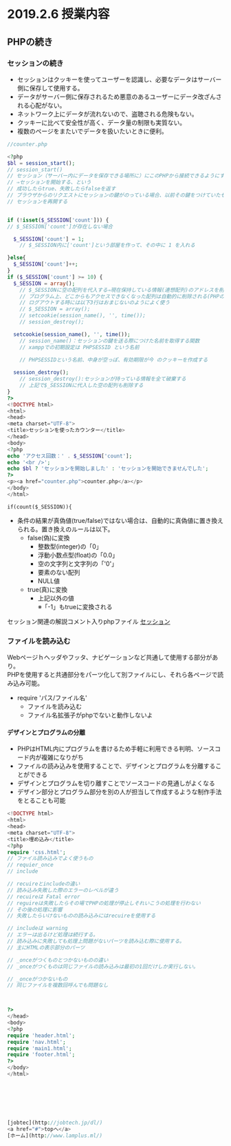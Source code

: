 # 2019.2.6 授業内容

## PHPの続き

### セッションの続き
- セッションはクッキーを使ってユーザーを認識し、必要なデータはサーバー側に保存して使用する。  
- データがサーバー側に保存されるため悪意のあるユーザーにデータ改ざんされる心配がない。  
- ネットワーク上にデータが流れないので、盗聴される危険もない。
- クッキーに比べて安全性が高く、データ量の制限も実質ない。
- 複数のページをまたいでデータを扱いたいときに便利。


```php
//counter.php

<?php
$bl = session_start();
// session_start()
// セッション（サーバー内にデータを保存できる場所に）にこのPHPから接続できるようにする処理
// ⇒セッションを開始する、という
// 成功したらtrue、失敗したらfalseを返す
// ブラウザからのリクエストにセッションの鍵がのっている場合、以前その鍵をつけていたセッションに接続する
// セッションを再開する


if (!isset($_SESSION['count'])) {
// $_SESSION['count']が存在しない場合

  $_SESSION['count'] = 1;
	// $_SESSION内に['count']という部屋を作って、その中に 1 を入れる

}else{
  $_SESSION['count']++;
}
if ($_SESSION['count'] >= 10) {
  $_SESSION = array();
	// $_SESSIONに空の配列を代入する⇒現在保持している情報(連想配列)のアドレスを削除する
	// プログラム上、どこからもアクセスできなくなった配列は自動的に削除される(PHPの仕様)
	// ログアウトする時には以下3行はおまじないのようによく使う
	// $_SESSION = array();
	// setcookie(session_name(), '', time());
	// session_destroy();

  setcookie(session_name(), '', time());
	// session_name()：セッションの鍵を送る際につけた名前を取得する関数
	// xamppでの初期設定は PHPSESSID という名前
	
	// PHPSESSIDという名前、中身が空っぽ、有効期限が今 のクッキーを作成する

  session_destroy();
	// session_destroy():セッションが持っている情報を全て破棄する
	// 上記で$_SESSIONに代入した空の配列も削除する
}
?>
<!DOCTYPE html>
<html>
<head>
<meta charset="UTF-8">
<title>セッションを使ったカウンター</title>
</head>
<body>
<?php
echo 'アクセス回数：' . $_SESSION['count'];
echo '<br />';
echo $bl ? 'セッションを開始しました' : 'セッションを開始できませんでした';
?>
<p><a href="counter.php">counter.php</a></p>
</body>
</html>
```

`if(count($_SESSION)){`
- 条件の結果が真偽値(true/false)ではない場合は、自動的に真偽値に置き換えられる。置き換えのルールは以下。
	- false(偽)に変換
		- 整数型(integer)の「0」
		- 浮動小数点型(float)の「0.0」
		- 空の文字列と文字列の「'0'」
		- 要素のない配列
		- NULL値
	- true(真)に変換
		- 上記以外の値  
※「-1」もtrueに変換される


セッション関連の解説コメント入りphpファイル
[セッション](docs/session/top.php)  


### ファイルを読み込む
Webページｈヘッダやフッタ、ナビゲーションなど共通して使用する部分があり。  
PHPを使用すると共通部分をパーツ化して別ファイルにし、それら各ページで読み込み可能。  

- require 'パス/ファイル名'
	- ファイルを読み込む
	- ファイル名拡張子がphpでないと動作しないよ

#### デザインとプログラムの分離
- PHPはHTML内にプログラムを書けるため手軽に利用できる判明、ソースコード内が複雑になりがち
- ファイルの読み込みを使用することで、デザインとプログラムを分離することができる
- デザインとプログラムを切り離すことでソースコードの見通しがよくなる
- デザイン部分とプログラム部分を別の人が担当して作成するような制作手法をとることも可能


```php
<!DOCTYPE html>
<html>
<head>
<meta charset="UTF-8">
<title>埋め込み</title>
<?php
require 'css.html';
// ファイル読み込みでよく使うもの
// requier_once
// include

// recuireとincludeの違い
// 読み込み失敗した際のエラーのレベルが違う
// recuireは Fatal error
// reguireは失敗したらその場でPHPの処理が停止しそれいこうの処理を行わない
// その後の処理に影響
// 失敗したらいけないものの読み込みにはrecuireを使用する

// includeは warning
// エラーは出るけど処理は続行する。
// 読み込みに失敗しても処理上問題がないパーツを読み込む際に使用する。
// 主にHTMLの表示部分のパーツ

// _onceがつくものとつかないものの違い
// _onceがつくものは同じファイルの読み込みは最初の1回だけしか実行しない。

// _onceがつかないもの
// 同じファイルを複数回呼んでも問題なし



?>
</head>
<body>
<?php
require 'header.html';
require 'nav.html';
require 'main1.html';
require 'footer.html';
?>
</body>
</html>







[jobtec](http://jobtech.jp/dl/)  
<a href="#">topへ</a>  
[ホーム](http://www.lamplus.ml/)
